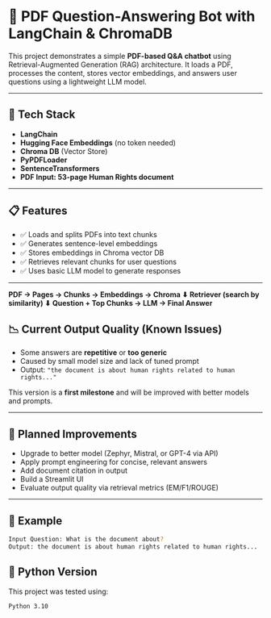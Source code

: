 # 🧠 PDF Question-Answering Bot with LangChain & ChromaDB

This project demonstrates a simple **PDF-based Q&A chatbot** using Retrieval-Augmented Generation (RAG) architecture. It loads a PDF, processes the content, stores vector embeddings, and answers user questions using a lightweight LLM model.

---

## 🔧 Tech Stack
- **LangChain**
- **Hugging Face Embeddings** (no token needed)
- **Chroma DB** (Vector Store)
- **PyPDFLoader**
- **SentenceTransformers**
- **PDF Input: 53-page Human Rights document**

---

## 📋 Features
- ✅ Loads and splits PDFs into text chunks
- ✅ Generates sentence-level embeddings
- ✅ Stores embeddings in Chroma vector DB
- ✅ Retrieves relevant chunks for user questions
- ✅ Uses basic LLM model to generate responses

---

**PDF → Pages → Chunks → Embeddings → Chroma
                               ⬇
                     Retriever (search by similarity)
                               ⬇
        Question + Top Chunks → LLM → Final Answer**


## 📉 Current Output Quality (Known Issues)
- Some answers are **repetitive** or **too generic**
- Caused by small model size and lack of tuned prompt
- Output: `"the document is about human rights related to human rights..."`

This version is a **first milestone** and will be improved with better models and prompts.

---

## 🔄 Planned Improvements
- Upgrade to better model (Zephyr, Mistral, or GPT-4 via API)
- Apply prompt engineering for concise, relevant answers
- Add document citation in output
- Build a Streamlit UI
- Evaluate output quality via retrieval metrics (EM/F1/ROUGE)

---

## 📁 Example
```bash
Input Question: What is the document about?
Output: the document is about human rights related to human rights...
```

## 🐍 Python Version

This project was tested using:

```bash
Python 3.10
